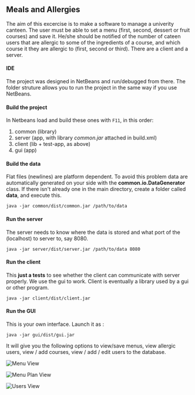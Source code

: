 ## Meals and Allergies

The aim of this excercise is to make a software to manage a univerity canteen. The user must be able to set a menu (first, second, dessert or fruit courses) and save it. He/she should be notified of the number of cateen users that are allergic to some of the ingredients of a course, and which course it they are allergic to (first, second or third). There are a client and a server. 

#### IDE

The project was designed in NetBeans and run/debugged from there. The folder struture allows you to run the project in the same way if you use NetBeans.

#### Build the project

In Netbeans load and build these ones with `F11`, in this order:

1. common (library)
2. server (app, with library *common.jar* attached in build.xml)
3. client (lib + test-app, as above)
4. gui (app)

#### Build the data

Flat files (newlines) are platform dependent. To avoid this problem data are automatically generated on your side with the  **common.io.DataGenerator** class. If there isn't already one in the main directory, create a folder called **data**, and execute this. 

	java -jar common/dist/common.jar /path/to/data

#### Run the server

The server needs to know where the data is stored and what port of the (localhost) to server to, say 8080. 

	java -jar server/dist/server.jar /path/to/data 8080

#### Run the client

This **just a tests** to see whether the client can communicate with server properly. We use the gui to work. Client is eventually a library used by a gui or other program.

	java -jar client/dist/client.jar 


#### Run the GUI

This is your own interface. Launch it as :

    java -jar gui/dist/gui.jar

It will give you the following options to view/save menus, view allergic users, view / add courses, view / add / edit users to the database. 

![Menu View](/src/gui_serialized/tmp/menu_tab.png)

![Menu Plan View](https://bitbucket.org/angelomastro/meals_and_allergies/src/gui_serialized/tmp/menuplan_tab.png)

![Users View](https://bitbucket.org/angelomastro/meals_and_allergies/src/gui_serialized/tmp/users_tab.png)




